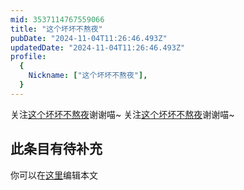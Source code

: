 ```yaml
---
mid: 3537114767559066
title: "这个坏坏不熬夜"
pubDate: "2024-11-04T11:26:46.493Z"
updatedDate: "2024-11-04T11:26:46.493Z"
profile:
  {
    Nickname: ["这个坏坏不熬夜"],
  }
---
```


关注[这个坏坏不熬夜](https://space.bilibili.com/3537114767559066)谢谢喵~ 关注[这个坏坏不熬夜](https://space.bilibili.com/3537114767559066)谢谢喵~

## 此条目有待补充
你可以在[这里](https://github.com/Yuhanawa/VTuber.ICU-Content/edit/master/v/这个坏坏不熬夜/index.md)编辑本文
